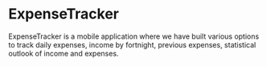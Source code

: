# ExpenseTracker
ExpenseTracker is a mobile application where we have built various options to track daily expenses, income by fortnight, previous expenses, statistical outlook of income and expenses.
